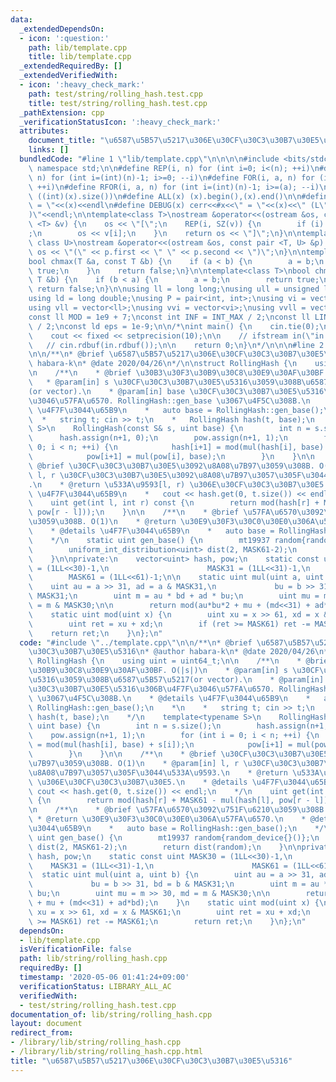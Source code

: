 ```yaml
---
data:
  _extendedDependsOn:
  - icon: ':question:'
    path: lib/template.cpp
    title: lib/template.cpp
  _extendedRequiredBy: []
  _extendedVerifiedWith:
  - icon: ':heavy_check_mark:'
    path: test/string/rolling_hash.test.cpp
    title: test/string/rolling_hash.test.cpp
  _pathExtension: cpp
  _verificationStatusIcon: ':heavy_check_mark:'
  attributes:
    document_title: "\u6587\u5B57\u5217\u306E\u30CF\u30C3\u30B7\u30E5\u5316"
    links: []
  bundledCode: "#line 1 \"lib/template.cpp\"\n\n\n\n#include <bits/stdc++.h>\n\nusing\
    \ namespace std;\n\n#define REP(i, n) for (int i=0; i<(n); ++i)\n#define RREP(i,\
    \ n) for (int i=(int)(n)-1; i>=0; --i)\n#define FOR(i, a, n) for (int i=(a); i<(n);\
    \ ++i)\n#define RFOR(i, a, n) for (int i=(int)(n)-1; i>=(a); --i)\n\n#define SZ(x)\
    \ ((int)(x).size())\n#define ALL(x) (x).begin(),(x).end()\n\n#define DUMP(x) cerr<<#x<<\"\
    \ = \"<<(x)<<endl\n#define DEBUG(x) cerr<<#x<<\" = \"<<(x)<<\" (L\"<<__LINE__<<\"\
    )\"<<endl;\n\ntemplate<class T>\nostream &operator<<(ostream &os, const vector\
    \ <T> &v) {\n    os << \"[\";\n    REP(i, SZ(v)) {\n        if (i) os << \", \"\
    ;\n        os << v[i];\n    }\n    return os << \"]\";\n}\n\ntemplate<class T,\
    \ class U>\nostream &operator<<(ostream &os, const pair <T, U> &p) {\n    return\
    \ os << \"(\" << p.first << \" \" << p.second << \")\";\n}\n\ntemplate<class T>\n\
    bool chmax(T &a, const T &b) {\n    if (a < b) {\n        a = b;\n        return\
    \ true;\n    }\n    return false;\n}\n\ntemplate<class T>\nbool chmin(T &a, const\
    \ T &b) {\n    if (b < a) {\n        a = b;\n        return true;\n    }\n   \
    \ return false;\n}\n\nusing ll = long long;\nusing ull = unsigned long long;\n\
    using ld = long double;\nusing P = pair<int, int>;\nusing vi = vector<int>;\n\
    using vll = vector<ll>;\nusing vvi = vector<vi>;\nusing vvll = vector<vll>;\n\n\
    const ll MOD = 1e9 + 7;\nconst int INF = INT_MAX / 2;\nconst ll LINF = LLONG_MAX\
    \ / 2;\nconst ld eps = 1e-9;\n\n/*\nint main() {\n    cin.tie(0);\n    ios::sync_with_stdio(false);\n\
    \    cout << fixed << setprecision(10);\n\n    // ifstream in(\"in.txt\");\n \
    \   // cin.rdbuf(in.rdbuf());\n\n    return 0;\n}\n*/\n\n\n#line 2 \"lib/string/rolling_hash.cpp\"\
    \n\n/**\n* @brief \u6587\u5B57\u5217\u306E\u30CF\u30C3\u30B7\u30E5\u5316\n* @author\
    \ habara-k\n* @date 2020/04/26\n*/\n\nstruct RollingHash {\n    using uint = uint64_t;\n\
    \n    /**\n    * @brief \u30B3\u30F3\u30B9\u30C8\u30E9\u30AF\u30BF. O(|s|)\n \
    \   * @param[in] s \u30CF\u30C3\u30B7\u30E5\u5316\u3059\u308B\u6587\u5B57\u5217\
    (or vector).\n    * @param[in] base \u30CF\u30C3\u30B7\u30E5\u5316\u306B\u4F7F\
    \u3046\u57FA\u6570. RollingHash::gen_base \u3067\u4F5C\u308B.\n    * @details\
    \ \u4F7F\u3044\u65B9\n    *   auto base = RollingHash::gen_base();\n    *\n  \
    \  *   string t; cin >> t;\n    *   RollingHash hash(t, base);\n    */\n    template<typename\
    \ S>\n    RollingHash(const S& s, uint base) {\n        int n = s.size();\n  \
    \      hash.assign(n+1, 0);\n        pow.assign(n+1, 1);\n        for (int i =\
    \ 0; i < n; ++i) {\n            hash[i+1] = mod(mul(hash[i], base) + s[i]);\n\
    \            pow[i+1] = mul(pow[i], base);\n        }\n    }\n\n    /**\n    *\
    \ @brief \u30CF\u30C3\u30B7\u30E5\u3092\u8A08\u7B97\u3059\u308B. O(1)\n    * @param[in]\
    \ l, r \u30CF\u30C3\u30B7\u30E5\u3092\u8A08\u7B97\u3057\u305F\u3044\u533A\u9593\
    .\n    * @return \u533A\u9593[l, r) \u306E\u30CF\u30C3\u30B7\u30E5.\n    * @details\
    \ \u4F7F\u3044\u65B9\n    *   cout << hash.get(0, t.size()) << endl;\n    */\n\
    \    uint get(int l, int r) const {\n        return mod(hash[r] + MASK61 - mul(hash[l],\
    \ pow[r - l]));\n    }\n\n    /**\n    * @brief \u57FA\u6570\u3092\u751F\u6210\
    \u3059\u308B. O(1)\n    * @return \u30E9\u30F3\u30C0\u30E0\u306A\u57FA\u6570.\n\
    \    * @details \u4F7F\u3044\u65B9\n    *   auto base = RollingHash::gen_base();\n\
    \    */\n    static uint gen_base() {\n        mt19937 random{random_device{}()};\n\
    \        uniform_int_distribution<uint> dist(2, MASK61-2);\n        return dist(random);\n\
    \    }\n\nprivate:\n    vector<uint> hash, pow;\n    static const uint MASK30\
    \ = (1LL<<30)-1,\n                      MASK31 = (1LL<<31)-1,\n              \
    \        MASK61 = (1LL<<61)-1;\n\n    static uint mul(uint a, uint b) {\n    \
    \    uint au = a >> 31, ad = a & MASK31,\n             bu = b >> 31, bd = b &\
    \ MASK31;\n        uint m = au * bd + ad * bu;\n        uint mu = m >> 30, md\
    \ = m & MASK30;\n\n        return mod(au*bu*2 + mu + (md<<31) + ad*bd);\n    }\n\
    \    static uint mod(uint x) {\n        uint xu = x >> 61, xd = x & MASK61;\n\
    \        uint ret = xu + xd;\n        if (ret >= MASK61) ret -= MASK61;\n    \
    \    return ret;\n    }\n};\n"
  code: "#include \"../template.cpp\"\n\n/**\n* @brief \u6587\u5B57\u5217\u306E\u30CF\
    \u30C3\u30B7\u30E5\u5316\n* @author habara-k\n* @date 2020/04/26\n*/\n\nstruct\
    \ RollingHash {\n    using uint = uint64_t;\n\n    /**\n    * @brief \u30B3\u30F3\
    \u30B9\u30C8\u30E9\u30AF\u30BF. O(|s|)\n    * @param[in] s \u30CF\u30C3\u30B7\u30E5\
    \u5316\u3059\u308B\u6587\u5B57\u5217(or vector).\n    * @param[in] base \u30CF\
    \u30C3\u30B7\u30E5\u5316\u306B\u4F7F\u3046\u57FA\u6570. RollingHash::gen_base\
    \ \u3067\u4F5C\u308B.\n    * @details \u4F7F\u3044\u65B9\n    *   auto base =\
    \ RollingHash::gen_base();\n    *\n    *   string t; cin >> t;\n    *   RollingHash\
    \ hash(t, base);\n    */\n    template<typename S>\n    RollingHash(const S& s,\
    \ uint base) {\n        int n = s.size();\n        hash.assign(n+1, 0);\n    \
    \    pow.assign(n+1, 1);\n        for (int i = 0; i < n; ++i) {\n            hash[i+1]\
    \ = mod(mul(hash[i], base) + s[i]);\n            pow[i+1] = mul(pow[i], base);\n\
    \        }\n    }\n\n    /**\n    * @brief \u30CF\u30C3\u30B7\u30E5\u3092\u8A08\
    \u7B97\u3059\u308B. O(1)\n    * @param[in] l, r \u30CF\u30C3\u30B7\u30E5\u3092\
    \u8A08\u7B97\u3057\u305F\u3044\u533A\u9593.\n    * @return \u533A\u9593[l, r)\
    \ \u306E\u30CF\u30C3\u30B7\u30E5.\n    * @details \u4F7F\u3044\u65B9\n    *  \
    \ cout << hash.get(0, t.size()) << endl;\n    */\n    uint get(int l, int r) const\
    \ {\n        return mod(hash[r] + MASK61 - mul(hash[l], pow[r - l]));\n    }\n\
    \n    /**\n    * @brief \u57FA\u6570\u3092\u751F\u6210\u3059\u308B. O(1)\n   \
    \ * @return \u30E9\u30F3\u30C0\u30E0\u306A\u57FA\u6570.\n    * @details \u4F7F\
    \u3044\u65B9\n    *   auto base = RollingHash::gen_base();\n    */\n    static\
    \ uint gen_base() {\n        mt19937 random{random_device{}()};\n        uniform_int_distribution<uint>\
    \ dist(2, MASK61-2);\n        return dist(random);\n    }\n\nprivate:\n    vector<uint>\
    \ hash, pow;\n    static const uint MASK30 = (1LL<<30)-1,\n                  \
    \    MASK31 = (1LL<<31)-1,\n                      MASK61 = (1LL<<61)-1;\n\n  \
    \  static uint mul(uint a, uint b) {\n        uint au = a >> 31, ad = a & MASK31,\n\
    \             bu = b >> 31, bd = b & MASK31;\n        uint m = au * bd + ad *\
    \ bu;\n        uint mu = m >> 30, md = m & MASK30;\n\n        return mod(au*bu*2\
    \ + mu + (md<<31) + ad*bd);\n    }\n    static uint mod(uint x) {\n        uint\
    \ xu = x >> 61, xd = x & MASK61;\n        uint ret = xu + xd;\n        if (ret\
    \ >= MASK61) ret -= MASK61;\n        return ret;\n    }\n};\n"
  dependsOn:
  - lib/template.cpp
  isVerificationFile: false
  path: lib/string/rolling_hash.cpp
  requiredBy: []
  timestamp: '2020-05-06 01:41:24+09:00'
  verificationStatus: LIBRARY_ALL_AC
  verifiedWith:
  - test/string/rolling_hash.test.cpp
documentation_of: lib/string/rolling_hash.cpp
layout: document
redirect_from:
- /library/lib/string/rolling_hash.cpp
- /library/lib/string/rolling_hash.cpp.html
title: "\u6587\u5B57\u5217\u306E\u30CF\u30C3\u30B7\u30E5\u5316"
---
```

